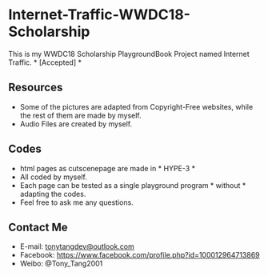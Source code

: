# Internet-Traffic-WWDC18-Scholarship
This is my WWDC18 Scholarship PlaygroundBook Project named Internet Traffic. * [Accepted] *

## Resources
- Some of the pictures are adapted from Copyright-Free websites, while the rest of them are made by myself.
- Audio Files are created by myself. 

## Codes
- html pages as cutscenepage are made in * HYPE-3 *
- All coded by myself. 
- Each page can be tested as a single playground program * without * adapting the codes.
- Feel free to ask me any questions.


## Contact Me
- E-mail: tonytangdev@outlook.com
- Facebook: https://www.facebook.com/profile.php?id=100012964713869
- Weibo: @Tony_Tang2001
